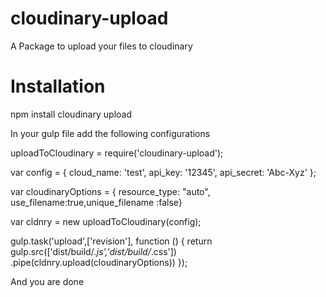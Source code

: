 # cloudinary-upload
A Package to upload your files to cloudinary
# Installation
npm install cloudinary upload

In your gulp file add the following configurations

uploadToCloudinary = require('cloudinary-upload');

var config = {
    cloud_name: 'test',
    api_key: '12345',
    api_secret: 'Abc-Xyz'
};

var cloudinaryOptions = { resource_type: "auto", use_filename:true,unique_filename :false}

var cldnry = new uploadToCloudinary(config);

gulp.task('upload',['revision'], function () {
    return gulp.src(['dist/build/*.js','dist/build/*.css'])
        .pipe(cldnry.upload(cloudinaryOptions))
});

And you are done
